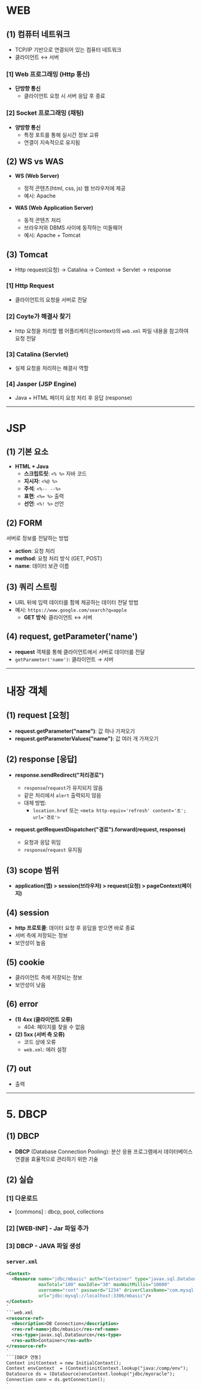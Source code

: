 # WEB

## (1) 컴퓨터 네트워크
- TCP/IP 기반으로 연결되어 있는 컴퓨터 네트워크
- 클라이언트 ↔ 서버

### [1] Web 프로그래밍 (Http 통신) 
- **단방향 통신** 
  - 클라이언트 요청 시 서버 응답 후 종료

### [2] Socket 프로그래밍 (채팅)
- **양방향 통신**
  - 특정 포트를 통해 실시간 정보 교류
  - 연결이 지속적으로 유지됨

## (2) WS vs WAS

- **WS (Web Server)** 
  - 정적 콘텐츠(html, css, js) 웹 브라우저에 제공
  - 예시: Apache

- **WAS (Web Application Server)** 
  - 동적 콘텐츠 처리
  - 브라우저와 DBMS 사이에 동작하는 미들웨어
  - 예시: Apache + Tomcat

## (3) Tomcat

- Http request(요청) → Catalina → Context → Servlet → response

### [1] Http Request
- 클라이언트의 요청을 서버로 전달

### [2] Coyte가 해결사 찾기
- http 요청을 처리할 웹 어플리케이션(context)의 `web.xml` 파일 내용을 참고하여 요청 전달

### [3] Catalina (Servlet)
- 실제 요청을 처리하는 해결사 역할

### [4] Jasper (JSP Engine)
- Java + HTML 페이지 요청 처리 후 응답 (response)

---

# JSP

## (1) 기본 요소
- **HTML + Java**
  - **스크립트릿**: `<% %>` 자바 코드
  - **지시자**: `<%@ %>`
  - **주석**: `<%-- --%>`
  - **표현**: `<%= %>` 출력
  - **선언**: `<%! %>` 선언

## (2) FORM
서버로 정보를 전달하는 방법
- **action**: 요청 처리
- **method**: 요청 처리 방식 (GET, POST)
- **name**: 데이터 보관 이름

## (3) 쿼리 스트링
- URL 뒤에 입력 데이터를 함께 제공하는 데이터 전달 방법
- 예시: `https://www.google.com/search?q=apple`
  - **GET 방식**: 클라이언트 ↔ 서버

## (4) request, getParameter('name')
- **request** 객체를 통해 클라이언트에서 서버로 데이터를 전달
- `getParameter('name')`: 클라이언트 → 서버

---

# 내장 객체

## (1) request [요청]
- **request.getParameter("name")**: 값 하나 가져오기
- **request.getParameterValues("name")**: 값 여러 개 가져오기

## (2) response [응답]
- **response.sendRedirect("처리경로")**  
  - `response`/`request`가 유지되지 않음
  - 같은 처리에서 `alert` 출력되지 않음
  - 대체 방법:
    - `location.href` 또는 `<meta http-equiv='refresh' content='초'; url='경로'>`

- **request.getRequestDispatcher("경로").forward(request, response)**  
  - 요청과 응답 위임
  - `response`/`request` 유지됨

## (3) scope 범위
- **application(앱) > session(브라우저) > request(요청) > pageContext(페이지)**

## (4) session
- **http 프로토콜**: 데이터 요청 후 응답을 받으면 바로 종료
- 서버 측에 저장되는 정보
- 보안성이 높음

## (5) cookie
- 클라이언트 측에 저장되는 정보
- 보안성이 낮음

## (6) error
- **(1) 4xx (클라이언트 오류)**
  - 404: 페이지를 찾을 수 없음
- **(2) 5xx (서버 측 오류)**
  - 코드 상에 오류
  - `web.xml`: 에러 설정

## (7) out
- 출력

---

# 5. DBCP

## (1) DBCP
- **DBCP** (Database Connection Pooling): 분산 응용 프로그램에서 데이터베이스 연결을 효율적으로 관리하기 위한 기술

## (2) 실습
### [1] 다운로드
- [commons] : dbcp, pool, collections

### [2] [WEB-INF] - Jar 파일 추가

### [3] DBCP - JAVA 파일 생성

### `server.xml`
```xml
<Context>
  <Resource name="jdbc/mbasic" auth="Container" type="javax.sql.DataSource"
            maxTotal="100" maxIdle="30" maxWaitMillis="10000"
            username="root" password="1234" driverClassName="com.mysql.cj.jdbc.Driver"
            url="jdbc:mysql://localhost:3306/mbasic"/>
</Context>
`
```web.xml
<resource-ref>
  <description>DB Connection</description>
  <res-ref-name>jdbc/mbasic</res-ref-name>
  <res-type>javax.sql.DataSource</res-type>
  <res-auth>Container</res-auth>
</resource-ref>
`
```[DBCP 연동]
Context initContext = new InitialContext();
Context envContext  = (Context)initContext.lookup("java:/comp/env");
DataSource ds = (DataSource)envContext.lookup("jdbc/myoracle");
Connection conn = ds.getConnection();
`
